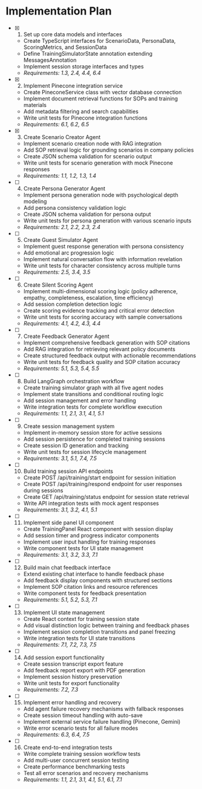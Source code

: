 # Implementation Plan

- [x] 1. Set up core data models and interfaces
  - Create TypeScript interfaces for ScenarioData, PersonaData, ScoringMetrics, and SessionData
  - Define TrainingSimulatorState annotation extending MessagesAnnotation
  - Implement session storage interfaces and types
  - _Requirements: 1.3, 2.4, 4.4, 6.4_

- [x] 2. Implement Pinecone integration service
  - Create PineconeService class with vector database connection
  - Implement document retrieval functions for SOPs and training materials
  - Add metadata filtering and search capabilities
  - Write unit tests for Pinecone integration functions
  - _Requirements: 6.1, 6.2, 6.5_

- [x] 3. Create Scenario Creator Agent
  - Implement scenario creation node with RAG integration
  - Add SOP retrieval logic for grounding scenarios in company policies
  - Create JSON schema validation for scenario output
  - Write unit tests for scenario generation with mock Pinecone responses
  - _Requirements: 1.1, 1.2, 1.3, 1.4_

- [ ] 4. Create Persona Generator Agent
  - Implement persona generation node with psychological depth modeling
  - Add persona consistency validation logic
  - Create JSON schema validation for persona output
  - Write unit tests for persona generation with various scenario inputs
  - _Requirements: 2.1, 2.2, 2.3, 2.4_

- [ ] 5. Create Guest Simulator Agent
  - Implement guest response generation with persona consistency
  - Add emotional arc progression logic
  - Implement natural conversation flow with information revelation
  - Write unit tests for character consistency across multiple turns
  - _Requirements: 2.5, 3.4, 3.5_

- [ ] 6. Create Silent Scoring Agent
  - Implement multi-dimensional scoring logic (policy adherence, empathy, completeness, escalation, time efficiency)
  - Add session completion detection logic
  - Create scoring evidence tracking and critical error detection
  - Write unit tests for scoring accuracy with sample conversations
  - _Requirements: 4.1, 4.2, 4.3, 4.4_

- [ ] 7. Create Feedback Generator Agent
  - Implement comprehensive feedback generation with SOP citations
  - Add RAG integration for retrieving relevant policy documents
  - Create structured feedback output with actionable recommendations
  - Write unit tests for feedback quality and SOP citation accuracy
  - _Requirements: 5.1, 5.3, 5.4, 5.5_

- [ ] 8. Build LangGraph orchestration workflow
  - Create training simulator graph with all five agent nodes
  - Implement state transitions and conditional routing logic
  - Add session management and error handling
  - Write integration tests for complete workflow execution
  - _Requirements: 1.1, 2.1, 3.1, 4.1, 5.1_

- [ ] 9. Create session management system
  - Implement in-memory session store for active sessions
  - Add session persistence for completed training sessions
  - Create session ID generation and tracking
  - Write unit tests for session lifecycle management
  - _Requirements: 3.1, 5.1, 7.4, 7.5_

- [ ] 10. Build training session API endpoints
  - Create POST /api/training/start endpoint for session initiation
  - Create POST /api/training/respond endpoint for user responses during sessions
  - Create GET /api/training/status endpoint for session state retrieval
  - Write API integration tests with mock agent responses
  - _Requirements: 3.1, 3.2, 4.1, 5.1_

- [ ] 11. Implement side panel UI component
  - Create TrainingPanel React component with session display
  - Add session timer and progress indicator components
  - Implement user input handling for training responses
  - Write component tests for UI state management
  - _Requirements: 3.1, 3.2, 3.3, 7.1_

- [ ] 12. Build main chat feedback interface
  - Extend existing chat interface to handle feedback phase
  - Add feedback display components with structured sections
  - Implement SOP citation links and resource references
  - Write component tests for feedback presentation
  - _Requirements: 5.1, 5.2, 5.3, 7.1_

- [ ] 13. Implement UI state management
  - Create React context for training session state
  - Add visual distinction logic between training and feedback phases
  - Implement session completion transitions and panel freezing
  - Write integration tests for UI state transitions
  - _Requirements: 7.1, 7.2, 7.3, 7.5_

- [ ] 14. Add session export functionality
  - Create session transcript export feature
  - Add feedback report export with PDF generation
  - Implement session history preservation
  - Write unit tests for export functionality
  - _Requirements: 7.2, 7.3_

- [ ] 15. Implement error handling and recovery
  - Add agent failure recovery mechanisms with fallback responses
  - Create session timeout handling with auto-save
  - Implement external service failure handling (Pinecone, Gemini)
  - Write error scenario tests for all failure modes
  - _Requirements: 6.3, 6.4, 7.5_

- [ ] 16. Create end-to-end integration tests
  - Write complete training session workflow tests
  - Add multi-user concurrent session testing
  - Create performance benchmarking tests
  - Test all error scenarios and recovery mechanisms
  - _Requirements: 1.1, 2.1, 3.1, 4.1, 5.1, 6.1, 7.1_